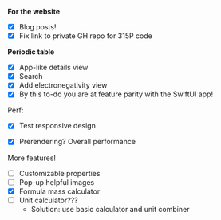 **For the website**
 - [x] Blog posts!
 - [x] Fix link to private GH repo for 315P code

**Periodic table**
 - [x] App-like details view
 - [X] Search
 - [X] Add electronegativity view
 - [X] By this to-do you are at feature parity with the SwiftUI app!

Perf:

 - [X] Test responsive design
 - [X] Prerendering? Overall performance


More features!

- [ ] Customizable properties
- [ ] Pop-up helpful images
- [X] Formula mass calculator
- [ ] Unit calculator???
  - Solution: use basic calculator and unit combiner
